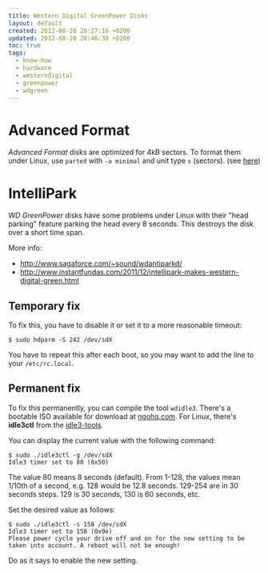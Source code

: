 ```yaml
---
title: Western Digital GreenPower Disks
layout: default
created: 2012-08-20 20:27:16 +0200
updated: 2012-08-20 20:46:38 +0200
toc: true
tags:
  - know-how
  - hardware
  - westerndigital
  - greenpower
  - wdgreen
---
```

Advanced Format
===============

*Advanced Format* disks are optimized for 4kB sectors. To format them under Linux, use `parted` with `-a minimal` and unit type `s` (sectors). (see [here](http://wdc.custhelp.com/app/answers/detail/a_id/5655))


IntelliPark
===========

*WD GreenPower* disks have some problems under Linux with their "head parking" feature parking the head every 8 seconds. This destroys the disk over a short time span.

More info:

   * <http://www.sagaforce.com/~sound/wdantiparkd/>
   * <http://www.instantfundas.com/2011/12/intellipark-makes-western-digital-green.html>


Temporary fix
-------------

To fix this, you have to disable it or set it to a more reasonable timeout:

    $ sudo hdparm -S 242 /dev/sdX


You have to repeat this after each boot, so you may want to add the line to your `/etc/rc.local`.


Permanent fix
-------------

To fix this permanently, you can compile the tool `wdidle3`. There's a bootable ISO available for download at [ngohq.com](http://www.ngohq.com/news/19805-critical-design-flaw-found-in-wd-caviar-green-hdds.html).
For Linux, there's **idle3ctl** from the [idle3-tools](http://idle3-tools.sf.net/).

You can display the current value with the following command:

    $ sudo ./idle3ctl -g /dev/sdX
    Idle3 timer set to 80 (0x50)


The value 80 means 8 seconds (default). From 1-128, the values mean 1/10th of a second, e.g. 128 would be 12.8 seconds. 129-254 are in 30 seconds steps. 129 is 30 seconds, 130 is 60 seconds, etc.

Set the desired value as follows:

    $ sudo ./idle3ctl -s 158 /dev/sdX
    Idle3 timer set to 158 (0x9e)
    Please power cycle your drive off and on for the new setting to be taken into account. A reboot will not be enough!


Do as it says to enable the new setting.
